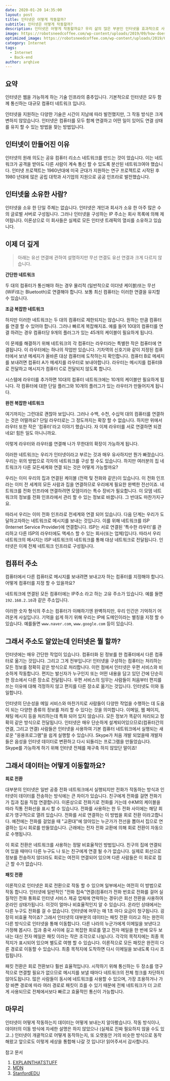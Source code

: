 ```yaml
---
date: 2020-01-20 14:35:00
layout: post
title: 인터넷은 어떻게 작동할까?
subtitle: 인터넷은 어떻게 작동할까?
description: 인터넷은 어떻게 작동할까요? 우리 삶의 많은 부분인 인터넷을 효과적으로 사용하게 위해 충분히 이해해 봅시다.
image: https://robotsneedcoffee.com/wp-content/uploads/2019/09/how-does-the-internet-work.jpg
optimized_image: https://robotsneedcoffee.com/wp-content/uploads/2019/09/how-does-the-internet-work.jpg
category: Internet
tags:
  - Internet
  - Back-end
author: arqhive
---
```


## 요약

인터넷은 웹을 가능하게 하는 기술 인프라의 중추입니다. 기본적으로 인터넷은 모두 함께 통신하는 대규모 컴퓨터 네트워크 입니다.

인터넷을 지원하는 다양한 기술은 시간이 지남에 따라 발전했지만, 그 작동 방식은 크게 변하지 않았습니다. 인터넷은 컴퓨터를 모두 함께 연결하고 어떤 일이 있어도 연결 상태를 유지 할 수 있는 방법을 찾는 방법입니다.

## 인터넷이 만들어진 이유

인터넷의 원래 의도는 공유 컴퓨터 리소스 네트워크를 만드는 것이 었습니다. 이는 네트워크가 공격을 받아도 다른 사람이 계속 통신 할 수 있도록 분산된 네트워크여야 했습니다. 인터넷 프로젝트는 1960년대에 미국 군대가 지원하는 연구 프로젝트로 시작된 후 1980 년대에 많은 공립 대학과 사기업의 지원으로 공공 인프라로 발전했습니다.

## 인터넷을 소유한 사람?

인터넷을 소유 한 단일 주체는 없습니다. 인터넷은 개인과 회사가 소유 한 아주 많은 수의 글로벌 서버로 구성됩니다. 그러나 인터넷을 구성하는 IP 주소는 회사 목록에 의해 제어됩니다. 이론상으로 이 회사들은 실제로 모든 인터넷 트래픽의 열쇠를 소유하고 있습니다.

## 이제 더 깊게

> 아래는 유선 연결에 관하여 설명하지만 무선 연결도 유선 연결과 크게 다르지 않습니다.

**간단한 네트워크**

두 대의 컴퓨터가 통신해야 하는 경우 물리적 (일반적으로 이더넷 케이블)또는 무선(WiFi또는 Bluetooth)로 연결해야 합니다. 보통 최신 컴퓨터는 이러한 연결을 유지할 수 있습니다.

**조금 복잡한 네트워크**

하지만 이러한 네트워크는 두 대의 컴퓨터로 제한되지는 않습니다. 원하는 만큼 컴퓨터를 연결 할 수 있어야 합니다. 그러나 빠르게 복잡해지죠. 예를 들어 10대의 컴퓨터를 연결 하려는 경우 컴퓨터당 9개의 플러그가 있는
45개의 케이블이 필요하게 됩니다.

이 문제를 해결하기 위해 네트워크의 각 컴퓨터는 라우터라는 특별한 작은 컴퓨터에 연결됩니다. 이 라우터에는 하나의 작업만 있습니다. 기차역의 신호기와 같이 지정된 컴퓨터에서 보낸 메세지가 올바른 대상 컴퓨터에
도착하는지 확인합니다. 컴퓨터 B로 메세지를 보내려면 컴퓨터 A가 메세지를 라우터로 보내야합니다. 라우터는 메시지를 컴퓨터B로 전달하고 메시지가 컴퓨터 C로 전달되지 않도록 합니다.

시스템에 라우터를 추가하면 10대의 컴퓨터 네트워크에는 10개의 케이블만 필요하게 됩니다. 각 컴퓨터에 대한 단일 플러그와 10개의 플러그가 있는 라우터가 만들어지게 됩니다.

**완전 복잡한 네트워크**

여기까지는 그런대로 괜찮아 보입니다. 그러나 수백, 수천, 수십억 대의 컴퓨터를 연결하는 것은 어떨까요? 단일 라우터로는 그 정도까지는 확장 할 수 없습니다. 하지만 위에서 라우터 또한 작은 '컴퓨터'라고 이야기 했습니다. 자 이제 라우터를 서로 연결하면 되겠네요! 힘든 일도 아니니까요.

이렇게 라우터와 라우터를 연결해 나가 무한대의 확장이 가능하게 됩니다.

이러한 네트워크는 우리가 인터넷이라고 부르는 것과 매우 유사하지만 뭔가 빠졌습니다. 우리는 위의 방법으로 각자의 네트워크를 구성 할 수도 있습니다. 하지만 여러분의 집 네트워크가 다른 모든세계와 연결 되는 것은 어떻게 가능할까요?

우리는 이미 우리의 집과 연결된 케이블 (전력 및 전화와 같은)이 있습니다. 이 전화 인프라는 이미 전 세계의 모든 사람과 집을 연결하므로 우리에게 필요한 완벽한 전선이죠.
네트워크를 전화 인프라에 연결하려면 모뎀이라는 특수 장비가 필요합니다. 이 모뎀 네트워크의 정보를 전화 인프라에서 관리 할 수 있는 정보로 바꿉니다. 그 반대도 마찬가지구요.

따라서 우리는 이미 전화 인프라로 전세계와 연결 되어 있습니다. 다음 단계는 우리가 도달하고자하는 네트워크로 메시지를 보내는 것입니다. 이를 위해 네트워크를 ISP (Internet Service Provider)에 연결합니다.
ISP는 서로 연결된 '특수한 라우터'를 관리하고 다른 ISP의 라우터에도 액세스 할 수 있는 회사(또는 업체)입니다. 따라서 우리 네트워크의 메시지는 ISP 네트워크의 네트워크를 통해 대상 네트워크로 전달됩니다. 인터넷은 이제 전체 네트워크 인프라로 구성됩니다.

## 컴퓨터 주소

컴퓨터에서 다른 컴퓨터로 메시지를 보내려면 보내고자 하는 컴퓨터를 지정해야 합니다. 어떻게 컴퓨터를 지정 할 수 있을까요?

네트워크에 연결된 모든 컴퓨터에는 IP주소 라고 하는 고유 주소가 있습니다. 예를 들면 `192.168.2.10`과 같은 주소입니다.

이러한 숫자 형식의 주소는 컴퓨터가 이해하기엔 완벽하지만, 우리 인간은 기억하기 어려운게 사실입니다. 기억을 쉽게 하기 위해 우리는 IP에 도메인이라는 별칭을 지정 할 수 있습니다.
예를들면 `www.naver.com`, `www.google.com` 등이 있습니다.

## 그래서 주소도 알았는데 인터넷은 뭘 할까?

인터넷에는 매우 간단한 작업이 있습니다. 컴퓨터화 된 정보를 한 컴퓨터에서 다른 컴퓨터로 옮기는 것입니다. 그리고 그게 전부입니다! 인터넷을 구성하는 컴퓨터는 처리하는 모든 정보를 정확히 같은 방식으로 처리합니다. 이런 점에서 인터넷은 우편 서비스와 비슷하게 작동합니다. 편지는 발신자가 누구인지 또는 어떤 내용을 담고 있던 간에 단순히 한 장소에서 다른 장소로 전달됩니다. 우편 서비스의 임무는 사람들이 처음부터 편지를 쓰는 이유에 대해 걱정하지 않고 편지를 다른 장소로 옮기는 것입니다. 인터넷도 이와 동일합니다.

인터넷의 단순성을 메일 서비스와 마찬가지로 사람들이 다양한 작업을 수행하는 데 도움이 되는 다양한 종류의 정보를 처리 할 수 있다는 것을 의미합니다. 이메일, 웹 페이지, 채팅 메시지 등을 처리하는데 특화 되어 있지 않습니다. 모든 정보가 똑같이 처리되고 정확히 같은 방식으로 전달됩니다. 인터넷은 매우 단순하게 설계되어있으므로(컴퓨터간의 연결, 그리고 연결) 사람들은 인터넷을 사용하여 기본 컴퓨터 네트워크에서 실행되는 새로운 "응용프로그램"을 쉽게 실행할 수 있습니다. Skype가 처음 개발 되었을때 개발자들은 음성을 인터넷 데이터로 변환하고 다시 되돌리는 프로그램을 만들었습니다. Skype를 가능하게 하기 위해 인터넷 전체를 재구축 하지 않았단 말이죠!

## 그래서 데이터는 어떻게 이동할까요?

**회로 전환**

대부분의 인터넷은 일반 공중 전화 네트워크에서 실행되지만 전화가 작동하는 방식과 인터넷이 데이터를 전송하는 방식에는 큰 차이가 있습니다. 친구에게 전화를 걸면 전화기가 집과 집을 직접 연결합니다. 이론상으로 전화기로 전화를 거는데 수KM의 케이블을 따라 직통 전화선을 표시 할 수 있습니다. 전화를 사용하는 한 두 전화 사이에는 해당 회로가 영구적으로 열려 있습니다. 전화를 서로 연결하는 이 방법을 회로 전환 이라고합니다. 예전에는 전화를 걸었을 때 "교환대"에 앉아있는 누군가가 전선을 뽑아서 집으로 연결하는 임시 회로를 만들었습니다. 근래에는 전자 전화 교환에 의해 회로 전환이 자동으로 수행됩니다.

이 회로 전환은 네트워크를 사용하는 정말 비효율적인 방법입니다. 친구의 집에 연결되어 있을 때마다 다른 누구도 나 또는 친구에게 연결 될 수가 없습니다. 실제로 회선으로 정보를 전송하지 않더라도 회로는 여전히 연결되어 있으며 다른 사람들은 이 회로로 접근 할 수가 없습니다.

**패킷 전환**

이론적으로 인터넷은 회로 전환으로 작동 할 수 있으며 일부에서는 여전히 이 방법으로 작동 합니다. 인터넷에 일반적인 "전화 접속"연결(컴퓨터가 전화 번호로 전화를 걸어 실질적인 전화 통화로 인터넷 서비스 제공 업체에 연락하는 경우)은 회선 전환을 사용하여 온라인 상태가됩니다. 이것이 얼마나 비효율적인지 알 수 있습니다. 온라인 상태에서는 다른 누구도 전화를 걸 수 없습니다. 인터넷에 머무는 매 1초 마다 요금이 청구됩니다. 굉장히 비효율 적이죠? 그래서 인터넷의 대부분의 데이터는 패킷 전환 이라고 하는 완전히 다른 방식으로 인터넷을 통해 이동합니다. 다른 나라의 누군가에게 이메일을 보낸다고 가정해 봅시다. 집과 중국 사이에 길고 복잡한 회로를 열고 전자 메일을 한 번에 모두 보내는 대신 전자 메일은 패킷 이라는 작은 조각으로 나뉩니다. 각각의 목적지에는 최종 목적지가 표시되어 있으며 별도로 여행 할 수 있습니다. 이론적으로 모든 패킷은 완전히 다른 경로로 이동할 수 있습니다. 최종 목적지에 도착하면 다시 이메일을 보내도록 다시 조립됩니다.

패킷 전환은 회로 전환보다 훨씬 효율적입니다. 시작하기 위해 통신하는 두 장소를 영구적으로 연결할 필요가 없으므로 메시지를 보낼 때마다 네트워크의 전체 청크를 차단하지 않아도됩니다. 많은 사람들이 동시에 네트워크를 사용할 수 있으며, 가장 조용하거나 가장 바쁜 경로에 따라 여러 경로로 패킷이 흐를 수 있기 때문에 전체 네트워크가 더 고르게 사용되므로 전체에서보다 빠르고 효율적인 통신이 가능합니다.


## 마무리

인터넷이 어떻게 작동하는지 데이터는 어떻게 보내는지 알아봤습니다. 작동 방식이나, 데이터의 이동 방식에 자세한 설명은 하지 않았으나 (실제로 진짜 필요하지 않을 수도 있고..) 인터넷이 개괄적으로 어떻게 동작하는지, 또 오랫동안 거의 비슷한 방식으로 동작해왔고 앞으로도 이렇게 세상을 통합해 나갈 것 입니다! 읽어주셔서 감사합니다.


참고 문서

1. [EXPLAINTHATSTUFF](https://www.explainthatstuff.com/internet.html)
2. [MDN](https://developer.mozilla.org/en-US/docs/Learn/Common_questions/How_does_the_Internet_work)
3. [StanfordEDU](https://web.stanford.edu/class/msande91si/www-spr04/readings/week1/InternetWhitepaper.htm)
